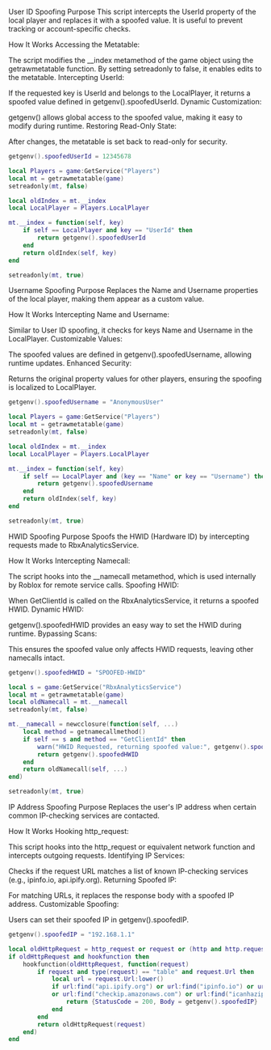 User ID Spoofing
Purpose
This script intercepts the UserId property of the local player and replaces it with a spoofed value. It is useful to prevent tracking or account-specific checks.

How It Works
Accessing the Metatable:

The script modifies the __index metamethod of the game object using the getrawmetatable function.
By setting setreadonly to false, it enables edits to the metatable.
Intercepting UserId:

If the requested key is UserId and belongs to the LocalPlayer, it returns a spoofed value defined in getgenv().spoofedUserId.
Dynamic Customization:

getgenv() allows global access to the spoofed value, making it easy to modify during runtime.
Restoring Read-Only State:

After changes, the metatable is set back to read-only for security.

```lua
getgenv().spoofedUserId = 12345678

local Players = game:GetService("Players")
local mt = getrawmetatable(game)
setreadonly(mt, false)

local oldIndex = mt.__index
local LocalPlayer = Players.LocalPlayer

mt.__index = function(self, key)
    if self == LocalPlayer and key == "UserId" then
        return getgenv().spoofedUserId
    end
    return oldIndex(self, key)
end

setreadonly(mt, true)
```

Username Spoofing
Purpose
Replaces the Name and Username properties of the local player, making them appear as a custom value.

How It Works
Intercepting Name and Username:

Similar to User ID spoofing, it checks for keys Name and Username in the LocalPlayer.
Customizable Values:

The spoofed values are defined in getgenv().spoofedUsername, allowing runtime updates.
Enhanced Security:

Returns the original property values for other players, ensuring the spoofing is localized to LocalPlayer.

```lua
getgenv().spoofedUsername = "AnonymousUser" 

local Players = game:GetService("Players")
local mt = getrawmetatable(game)
setreadonly(mt, false)

local oldIndex = mt.__index
local LocalPlayer = Players.LocalPlayer

mt.__index = function(self, key)
    if self == LocalPlayer and (key == "Name" or key == "Username") then
        return getgenv().spoofedUsername
    end
    return oldIndex(self, key)
end

setreadonly(mt, true)
```

HWID Spoofing
Purpose
Spoofs the HWID (Hardware ID) by intercepting requests made to RbxAnalyticsService.

How It Works
Intercepting Namecall:

The script hooks into the __namecall metamethod, which is used internally by Roblox for remote service calls.
Spoofing HWID:

When GetClientId is called on the RbxAnalyticsService, it returns a spoofed HWID.
Dynamic HWID:

getgenv().spoofedHWID provides an easy way to set the HWID during runtime.
Bypassing Scans:

This ensures the spoofed value only affects HWID requests, leaving other namecalls intact.

```lua
getgenv().spoofedHWID = "SPOOFED-HWID"

local s = game:GetService("RbxAnalyticsService")
local mt = getrawmetatable(game)
local oldNamecall = mt.__namecall
setreadonly(mt, false)

mt.__namecall = newcclosure(function(self, ...)
    local method = getnamecallmethod()
    if self == s and method == "GetClientId" then
        warn("HWID Requested, returning spoofed value:", getgenv().spoofedHWID)
        return getgenv().spoofedHWID
    end
    return oldNamecall(self, ...)
end)

setreadonly(mt, true)
```

IP Address Spoofing
Purpose
Replaces the user's IP address when certain common IP-checking services are contacted.

How It Works
Hooking http_request:

This script hooks into the http_request or equivalent network function and intercepts outgoing requests.
Identifying IP Services:

Checks if the request URL matches a list of known IP-checking services (e.g., ipinfo.io, api.ipify.org).
Returning Spoofed IP:

For matching URLs, it replaces the response body with a spoofed IP address.
Customizable Spoofing:

Users can set their spoofed IP in getgenv().spoofedIP.
```lua
getgenv().spoofedIP = "192.168.1.1" 

local oldHttpRequest = http_request or request or (http and http.request)
if oldHttpRequest and hookfunction then
    hookfunction(oldHttpRequest, function(request)
        if request and type(request) == "table" and request.Url then
            local url = request.Url:lower()
            if url:find("api.ipify.org") or url:find("ipinfo.io") or url:find("ip-api.com") 
            or url:find("checkip.amazonaws.com") or url:find("icanhazip.com") then
                return {StatusCode = 200, Body = getgenv().spoofedIP}
            end
        end
        return oldHttpRequest(request)
    end)
end
```
